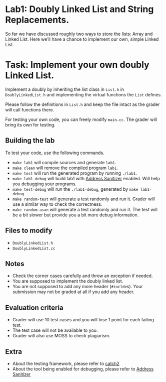 # Lab1: Doubly Linked List and String Replacements.

So far we have discussed roughly two ways to store the lists: Array and Linked List.
Here we'll have a chance to implement our own, simple Linked List.

# Task: Implement your own doubly Linked List.

Implement a doubly by inheriting the list class in `List.h` in `DoublyLinkedList.h`
and implementing the virtual functions the `List` defines.

Please follow the definitions in `List.h` and keep the file intact as
the grader will call functions there.


For testing your own code, you can freely modify `main.cc`. The grader will
bring its own for testing.

## Building the lab

To test your code, use the following commands.

- `make lab1` will compile sources and generate `lab1`.
- `make clean` will remove the compiled program `lab1`.
- `make test` will run the generated program by running `./lab1`.
- `make lab1-debug` will build lab1 with [Address Sanitizer](https://en.wikipedia.org/wiki/AddressSanitizer) enabled. Will help you debugging your programs.
- `make test-debug` will run the `./lab1-debug`, generated by `make lab1-debug`
- `make random-test` will generate a test randomly and run it. Grader will use a similar way to check the correctness.
- `make random-asan` will generate a test randomly and run it. The test will be a bit slower but provide you a bit more debug information.


## Files to modify
- `DoublyLinkedList.h`
- `DoublyLinkedList.cc`


## Notes

- Check the corner cases carefully and throw an exception if needed.
- You are supposed to implement the doubly linked list.
- You are not supposed to add any more header (`#inclde`s). Your submission may not be graded at all if you add any header.

## Evaluation criteria

- Grader will use 10 test cases and you will lose 1 point for each failing test.
- The test case will not be available to you.
- Grader will also use MOSS to check plagiarism.


## Extra

- About the testing framework, please refer to [catch2](https://github.com/catchorg/Catch2)
- About the tool being enabled for debugging, please refer to [Address Sanitizer](https://github.com/google/sanitizers/wiki/AddressSanitizer)
